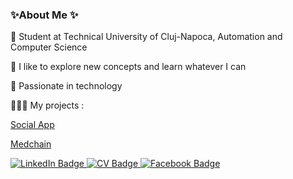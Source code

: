 ### ✨About Me ✨

  📖 Student at Technical University of Cluj-Napoca, Automation and Computer Science
  
  🌱 I like to explore new concepts and learn whatever I can
  
  🔭 Passionate in technology

  🧑🏻‍💻 My projects :
  
 [Social App](https://github.com/Fcristiii3/Social-App)
 
 [Medchain](https://github.com/Fcristiii3/medchain)


<div id="badges">
  <a href="https://www.linkedin.com/in/cristian-furdui-a53270246/">
    <img src="https://img.shields.io/badge/LinkedIn-blue?style=for-the-badge&logo=linkedin&logoColor=white" alt="LinkedIn Badge"/>
  </a>
   <a href="https://github.com/Fcristiii3/Fcristiii3/files/10744446/Cristian-Gabriel.s.Resume.pdf">
    <img src="https://img.shields.io/badge/cv-grey?style=for-the-badge&logo=cv&logoColor=black" alt="CV Badge"/>
  </a>
  <a href="https://www.facebook.com/profile.php?id=100010682687507">
    <img src="https://img.shields.io/badge/Facebook-blue?style=for-the-badge&logo=facebook&logoColor=white" alt="Facebook Badge"/>
  </a>
 </div>

<!--
**Fcristiii3/Fcristiii3** is a ✨ _special_ ✨ repository because its `README.md` (this file) appears on your GitHub profile.

Here are some ideas to get you started:

- 🔭 I’m currently working on ...
- 🌱 I’m currently learning ...
- 👯 I’m looking to collaborate on ...
- 🤔 I’m looking for help with ...
- 💬 Ask me about ...
- 📫 How to reach me: ...
- 😄 Pronouns: ...
- ⚡ Fun fact: ...
-->
